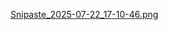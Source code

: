 [Snipaste_2025-07-22_17-10-46.png
](https://github.com/1553682470/hello-pytorch-demo/blob/main/Snipaste_2025-07-22_17-10-46.png)
